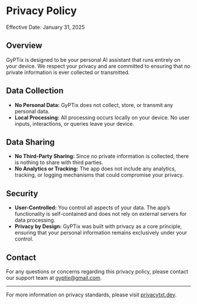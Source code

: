 # Privacy Policy

Effective Date: January 31, 2025

## Overview

GyPTix is designed to be your personal AI assistant that runs entirely on your device. We respect your privacy and are committed to ensuring that no private information is ever collected or transmitted.

## Data Collection

- **No Personal Data:** GyPTix does not collect, store, or transmit any personal data.  
- **Local Processing:** All processing occurs locally on your device. No user inputs, interactions, or queries leave your device.

## Data Sharing

- **No Third-Party Sharing:** Since no private information is collected, there is nothing to share with third parties.  
- **No Analytics or Tracking:** The app does not include any analytics, tracking, or logging mechanisms that could compromise your privacy.

## Security

- **User-Controlled:** You control all aspects of your data. The app’s functionality is self-contained and does not rely on external servers for data processing.
- **Privacy by Design:** GyPTix was built with privacy as a core principle, ensuring that your personal information remains exclusively under your control.

## Contact

For any questions or concerns regarding this privacy policy, please contact our support team at [gyptix@gmail.com](mailto:gyptix@gmail.com).

---

For more information on privacy standards, please visit [privacytxt.dev](https://privacytxt.dev).
